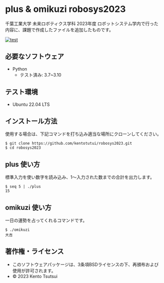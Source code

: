 # plus & omikuzi robosys2023

千葉工業大学 未来ロボティクス学科 2023年度 ロボットシステム学内で行った内容に、課題で作成したファイルを追加したものです。

[![test](https://github.com/kentotutui/robosys2023/actions/workflows/test.yml/badge.svg)](https://github.com/kentotutui/robosys2023/actions/workflows/test.yml)

## 必要なソフトウェア
  * Python
    * テスト済み: 3.7~3.10

## テスト環境
  * Ubuntu 22.04 LTS

## インストール方法
使用する場合は、下記コマンドを打ち込み適当な場所にクローンしてください。

```shell
$ git clone https://github.com/kentotutui/robosys2023.git
$ cd robosys2023
```

## plus 使い方
標準入力を使い数字を読み込み、1～入力された数までの合計を出力します。

```shell
$ seq 5 | ./plus
15
```

## omikuzi 使い方
一日の運勢を占ってくれるコマンドです。

```shell
$ ./omikuzi
大吉
```

## 著作権・ライセンス
  * このソフトウェアパッケージは、3条項BSDライセンスの下、再頒布および使用が許可されます。
  * © 2023 Kento Tsutsui
